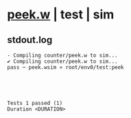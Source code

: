 # [peek.w](../../../../examples/tests/valid/peek.w) | test | sim

## stdout.log
```log
- Compiling counter/peek.w to sim...
✔ Compiling counter/peek.w to sim...
pass ─ peek.wsim » root/env0/test:peek
 




Tests 1 passed (1) 
Duration <DURATION>

```

